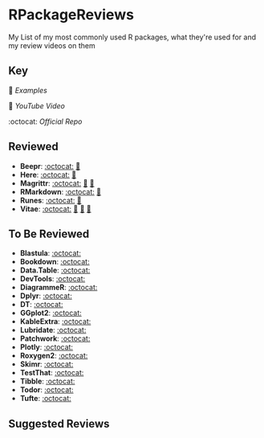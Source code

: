# RPackageReviews

My List of my most commonly used R packages, what they're used for and my review videos on them

## Key

:page_facing_up: _Examples_

:movie_camera: _YouTube Video_

:octocat: _Official Repo_

## Reviewed

- **Beepr**: [:octocat:](https://github.com/rasmusab/beepr) [:movie_camera:](https://youtu.be/rcE_E5vMTgg)
- **Here**: [:octocat:](https://github.com/r-lib/here) [:movie_camera:](https://www.youtube.com/watch?v=5ZfFLamFBZM)
- **Magrittr**: [:octocat:](https://github.com/tidyverse/magrittr) [:movie_camera:](https://www.youtube.com/watch?v=03kD1sgSyQI) [:page_facing_up:](./examples/magrittr)
- **RMarkdown**: [:octocat:](https://github.com/rstudio/rmarkdown) [:movie_camera:](https://bit.ly/2E1E4lN)
- **Runes**: [:octocat:](https://github.com/tallguyjenks/runes) [:movie_camera:](https://www.youtube.com/watch?v=G-QuYafXdgk)
- **Vitae**: [:octocat:](https://github.com/mitchelloharawild/vitae) [:movie_camera:](https://www.youtube.com/watch?v=ntQvuCZpqjQ) [:page_facing_up:](./examples/vitae) [:page_facing_up:](https://github.com/tallguyjenks/CV)

## To Be Reviewed

- **Blastula**: [:octocat:](https://github.com/rich-iannone/blastula)
- **Bookdown**: [:octocat:](https://github.com/rstudio/bookdown)
- **Data.Table**: [:octocat:](https://github.com/Rdatatable/data.table)
- **DevTools**: [:octocat:](https://github.com/r-lib/devtools)
- **DiagrammeR**: [:octocat:](https://github.com/rich-iannone/DgrammeR)
- **Dplyr**: [:octocat:](https://github.com/tidyverse/dplyr)
- **DT**: [:octocat:](https://github.com/rstudio/DT)
- **GGplot2**: [:octocat:](https://github.com/tidyverse/ggplot2)
- **KableExtra**: [:octocat:](https://github.com/haozhu233/kableExtra)
- **Lubridate**: [:octocat:](https://github.com/tidyverse/lubridate)
- **Patchwork**: [:octocat:](https://github.com/thomasp85/patchwork)
- **Plotly**: [:octocat:](https://github.com/ropensci/plotly)
- **Roxygen2**: [:octocat:](https://github.com/r-lib/roxygen2)
- **Skimr**: [:octocat:](https://github.com/ropensci/skimr)
- **TestThat**: [:octocat:](https://github.com/r-lib/testthat)
- **Tibble**: [:octocat:](https://github.com/tidyverse/tibble)
- **Todor**: [:octocat:](https://github.com/dokato/todor)
- **Tufte**: [:octocat:](https://github.com/rstudio/tufte)


## Suggested Reviews
